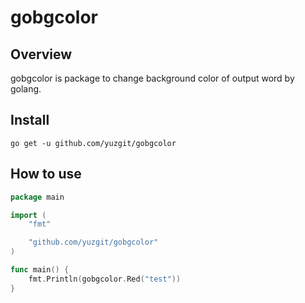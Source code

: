 # gobgcolor
## Overview
gobgcolor is package to change background color of output word by golang.

## Install
```
go get -u github.com/yuzgit/gobgcolor
```
## How to use
```go
package main

import (
	"fmt"

	"github.com/yuzgit/gobgcolor"
)

func main() {
	fmt.Println(gobgcolor.Red("test"))
}
```